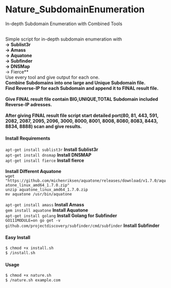 # Nature_SubdomainEnumeration
In-depth Subdomain Enumeration with Combined Tools

</br>Simple script for in-depth subdomain enumeration with </br>
**-> Sublist3r</br>
-> Amass</br>
-> Aquatone</br>
-> Subfinder</br>
-> DNSMap**</br>
-> Fierce**</br>
Use every tool and give output for each one.</br>
**Combine Subdomains into one large and Unique Subdomain file.**</br>
**Find Reverse-IP for each Subdomain and append it to FINAL result file.**</br></br>
**Give FINAL result file contain BIG,UNIQUE,TOTAL Subdomain included Reverse-IP adresses.**</br></br>
**After giving FINAL result file script start detailed port(80, 81, 443, 591, 2082, 2087, 2095, 2096, 3000, 8000, 8001, 8008, 8080, 8083, 8443, 8834, 8888) scan and give results.**

#### Install Requirements
`apt-get install sublist3r` **Install Sublist3r**</br>
`apt-get install dnsmap` **Install DNSMAP**</br>
`apt-get install fierce` **Install fierce**</br>
</br>**Install Different Aquatone**</br>`wget "https://github.com/michenriksen/aquatone/releases/download/v1.7.0/aquatone_linux_amd64_1.7.0.zip"`</br>
`unzip aquatone_linux_amd64_1.7.0.zip`</br>
`mv aquatone /usr/bin/aquatone`</br>
<br>`apt-get install amass` **Install Amass**
<br>`gem install aquatone`  **Install Aquatone**
<br>`apt-get install golang` **Install Golang for Subfinder**
<br>`GO111MODULE=on go get -v github.com/projectdiscovery/subfinder/cmd/subfinder` **Install Subfinder**

#### Easy Install
  ```sh
$ chmod +x install.sh
$ /install.sh 
```

#### Usage
  ```sh
$ chmod +x nature.sh
$ /nature.sh example.com
```
  
